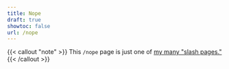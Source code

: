 ```yaml
---
title: Nope
draft: true
showtoc: false
url: /nope
---
```

{{< callout "note" >}}
This `/nope` page is just one of [my many "slash pages."](/slashes)
{{< /callout >}}